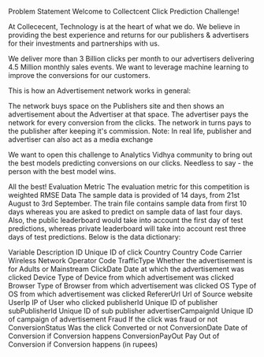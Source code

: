 Problem Statement
Welcome to Collectcent Click Prediction Challenge!

At Collececent, Technology is at the heart of what we do. We believe in providing the best experience and returns for our publishers & advertisers for their investments and partnerships with us.

We deliver more than 3 Billion clicks per month to our advertisers delivering 4.5 Million monthly sales events. We want to leverage machine learning to improve the conversions for our customers.

This is how an Advertisement network works in general:

The network buys space on the Publishers site and then shows an advertisement about the Advertiser at that space. The advertiser pays the network for every conversion from the clicks. The network in turns pays to the publisher after keeping it's commission.
Note: In real life, publisher and advertiser can also act as a media exchange

 
We want to open this challenge to Analytics Vidhya community to bring out the best models predicting conversions on our clicks. Needless to say - the person with the best model wins.

All the best!
Evaluation Metric
The evaluation metric for this competition is weighted RMSE
Data
The sample data is provided of 14 days, from 21st August to 3rd September. The train file contains sample data from first 10 days whereas you are asked to predict on sample data of last four days. Also, the public leaderboard would take into account the first day of test predictions, whereas private leaderboard will take into account rest three days of test predictions. Below is the data dictionary:

Variable
Description
ID
Unique ID of click
Country
Country Code
Carrier
Wireless Network Operator Code
TrafficType
Whether the advertisement is for Adults or Mainstream
ClickDate
Date at which the advertisement was clicked
Device
Type of Device from which advertisement was clicked
Browser
Type of Browser from which advertisement was clicked
OS
Type of OS from which advertisement was clicked
RefererUrl
Url of Source website
UserIp
IP of User who clicked
publisherId
Unique ID of publisher
subPublisherId
Unique ID of sub publisher
advertiserCampaignId
Unique ID of campaign of advertisement
Fraud
If the click was fraud or not
ConversionStatus
Was the click Converted or not
ConversionDate
Date of Conversion if Conversion happens
ConversionPayOut
Pay Out of Conversion if Conversion happens (in rupees)
